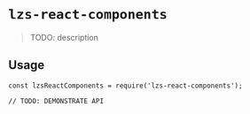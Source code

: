 # `lzs-react-components`

> TODO: description

## Usage

```
const lzsReactComponents = require('lzs-react-components');

// TODO: DEMONSTRATE API
```
